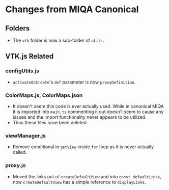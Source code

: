 # Changes from MIQA Canonical

## Folders
- The `vtk` folder is now a sub-folder of `utils`.

## VTK.js Related
### configUtils.js
- `activateOnCreate`'s `def` parameter is now `proxyDefinition`.

### ColorMaps.js, ColorMaps.json
- It doesn't seem this code is ever actually used. While in canonical MIQA it is imported into `main.ts` commenting it out doesn't seem to cause any issues and the import functionality never appears to be utilized.
- Thus these files have been deleted.

### viewManager.js
- Remove conditional in `getView` inside `for` loop as it is never actually called.

### proxy.js
- Moved the links out of `createDefaultView` and into `const defaultLinks`, now `createDefaultView` has a simple reference to `displayLinks`.
